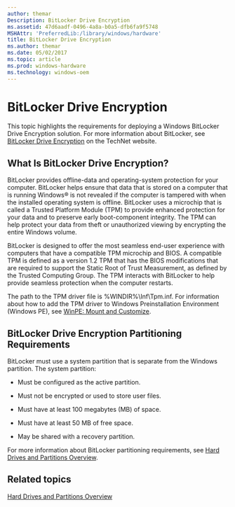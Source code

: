 ```yaml
---
author: themar
Description: BitLocker Drive Encryption
ms.assetid: 47d6aadf-0496-4a8a-b0a5-dfb6fa9f5748
MSHAttr: 'PreferredLib:/library/windows/hardware'
title: BitLocker Drive Encryption
ms.author: themar
ms.date: 05/02/2017
ms.topic: article
ms.prod: windows-hardware
ms.technology: windows-oem
---
```


# BitLocker Drive Encryption


This topic highlights the requirements for deploying a Windows BitLocker Drive Encryption solution. For more information about BitLocker, see [BitLocker Drive Encryption](http://go.microsoft.com/fwlink/?LinkId=116601) on the TechNet website.

## <span id="What_Is_BitLocker_Drive_Encryption_"></span><span id="what_is_bitlocker_drive_encryption_"></span><span id="WHAT_IS_BITLOCKER_DRIVE_ENCRYPTION_"></span>What Is BitLocker Drive Encryption?


BitLocker provides offline-data and operating-system protection for your computer. BitLocker helps ensure that data that is stored on a computer that is running Windows® is not revealed if the computer is tampered with when the installed operating system is offline. BitLocker uses a microchip that is called a Trusted Platform Module (TPM) to provide enhanced protection for your data and to preserve early boot-component integrity. The TPM can help protect your data from theft or unauthorized viewing by encrypting the entire Windows volume.

BitLocker is designed to offer the most seamless end-user experience with computers that have a compatible TPM microchip and BIOS. A compatible TPM is defined as a version 1.2 TPM that has the BIOS modifications that are required to support the Static Root of Trust Measurement, as defined by the Trusted Computing Group. The TPM interacts with BitLocker to help provide seamless protection when the computer restarts.

The path to the TPM driver file is %WINDIR%\\Inf\\Tpm.inf. For information about how to add the TPM driver to Windows Preinstallation Environment (Windows PE), see [WinPE: Mount and Customize](winpe-mount-and-customize.md).

## <span id="BitLocker_Drive_Encryption_Partitioning_Requirements"></span><span id="bitlocker_drive_encryption_partitioning_requirements"></span><span id="BITLOCKER_DRIVE_ENCRYPTION_PARTITIONING_REQUIREMENTS"></span>BitLocker Drive Encryption Partitioning Requirements


BitLocker must use a system partition that is separate from the Windows partition. The system partition:

-   Must be configured as the active partition.

-   Must not be encrypted or used to store user files.

-   Must have at least 100 megabytes (MB) of space.

-   Must have at least 50 MB of free space.

-   May be shared with a recovery partition.

For more information about BitLocker partitioning requirements, see [Hard Drives and Partitions Overview](hard-drives-and-partitions.md).

## <span id="related_topics"></span>Related topics


[Hard Drives and Partitions Overview](hard-drives-and-partitions.md)

 

 






